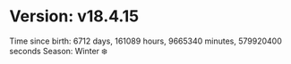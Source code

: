 # Version: v18.4.15
Time since birth: 6712 days, 161089 hours, 9665340 minutes, 579920400 seconds
Season: Winter ❄️
